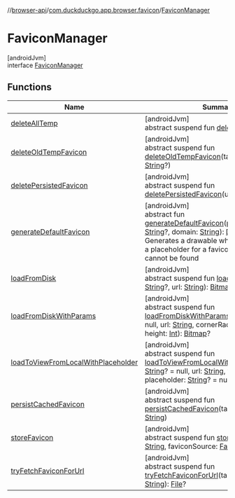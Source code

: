 //[browser-api](../../../index.md)/[com.duckduckgo.app.browser.favicon](../index.md)/[FaviconManager](index.md)

# FaviconManager

[androidJvm]\
interface [FaviconManager](index.md)

## Functions

| Name | Summary |
|---|---|
| [deleteAllTemp](delete-all-temp.md) | [androidJvm]<br>abstract suspend fun [deleteAllTemp](delete-all-temp.md)() |
| [deleteOldTempFavicon](delete-old-temp-favicon.md) | [androidJvm]<br>abstract suspend fun [deleteOldTempFavicon](delete-old-temp-favicon.md)(tabId: [String](https://kotlinlang.org/api/latest/jvm/stdlib/kotlin/-string/index.html), path: [String](https://kotlinlang.org/api/latest/jvm/stdlib/kotlin/-string/index.html)?) |
| [deletePersistedFavicon](delete-persisted-favicon.md) | [androidJvm]<br>abstract suspend fun [deletePersistedFavicon](delete-persisted-favicon.md)(url: [String](https://kotlinlang.org/api/latest/jvm/stdlib/kotlin/-string/index.html)) |
| [generateDefaultFavicon](generate-default-favicon.md) | [androidJvm]<br>abstract fun [generateDefaultFavicon](generate-default-favicon.md)(placeholder: [String](https://kotlinlang.org/api/latest/jvm/stdlib/kotlin/-string/index.html)?, domain: [String](https://kotlinlang.org/api/latest/jvm/stdlib/kotlin/-string/index.html)): [Drawable](https://developer.android.com/reference/kotlin/android/graphics/drawable/Drawable.html)<br>Generates a drawable which can be used as a placeholder for a favicon when a real one cannot be found |
| [loadFromDisk](load-from-disk.md) | [androidJvm]<br>abstract suspend fun [loadFromDisk](load-from-disk.md)(tabId: [String](https://kotlinlang.org/api/latest/jvm/stdlib/kotlin/-string/index.html)?, url: [String](https://kotlinlang.org/api/latest/jvm/stdlib/kotlin/-string/index.html)): [Bitmap](https://developer.android.com/reference/kotlin/android/graphics/Bitmap.html)? |
| [loadFromDiskWithParams](load-from-disk-with-params.md) | [androidJvm]<br>abstract suspend fun [loadFromDiskWithParams](load-from-disk-with-params.md)(tabId: [String](https://kotlinlang.org/api/latest/jvm/stdlib/kotlin/-string/index.html)? = null, url: [String](https://kotlinlang.org/api/latest/jvm/stdlib/kotlin/-string/index.html), cornerRadius: [Int](https://kotlinlang.org/api/latest/jvm/stdlib/kotlin/-int/index.html), width: [Int](https://kotlinlang.org/api/latest/jvm/stdlib/kotlin/-int/index.html), height: [Int](https://kotlinlang.org/api/latest/jvm/stdlib/kotlin/-int/index.html)): [Bitmap](https://developer.android.com/reference/kotlin/android/graphics/Bitmap.html)? |
| [loadToViewFromLocalWithPlaceholder](load-to-view-from-local-with-placeholder.md) | [androidJvm]<br>abstract suspend fun [loadToViewFromLocalWithPlaceholder](load-to-view-from-local-with-placeholder.md)(tabId: [String](https://kotlinlang.org/api/latest/jvm/stdlib/kotlin/-string/index.html)? = null, url: [String](https://kotlinlang.org/api/latest/jvm/stdlib/kotlin/-string/index.html), view: [ImageView](https://developer.android.com/reference/kotlin/android/widget/ImageView.html), placeholder: [String](https://kotlinlang.org/api/latest/jvm/stdlib/kotlin/-string/index.html)? = null) |
| [persistCachedFavicon](persist-cached-favicon.md) | [androidJvm]<br>abstract suspend fun [persistCachedFavicon](persist-cached-favicon.md)(tabId: [String](https://kotlinlang.org/api/latest/jvm/stdlib/kotlin/-string/index.html), url: [String](https://kotlinlang.org/api/latest/jvm/stdlib/kotlin/-string/index.html)) |
| [storeFavicon](store-favicon.md) | [androidJvm]<br>abstract suspend fun [storeFavicon](store-favicon.md)(tabId: [String](https://kotlinlang.org/api/latest/jvm/stdlib/kotlin/-string/index.html), faviconSource: [FaviconSource](../-favicon-source/index.md)): [File](https://developer.android.com/reference/kotlin/java/io/File.html)? |
| [tryFetchFaviconForUrl](try-fetch-favicon-for-url.md) | [androidJvm]<br>abstract suspend fun [tryFetchFaviconForUrl](try-fetch-favicon-for-url.md)(tabId: [String](https://kotlinlang.org/api/latest/jvm/stdlib/kotlin/-string/index.html), url: [String](https://kotlinlang.org/api/latest/jvm/stdlib/kotlin/-string/index.html)): [File](https://developer.android.com/reference/kotlin/java/io/File.html)? |
